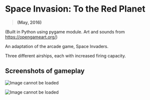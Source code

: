 # Space Invasion: To the Red Planet
> **(May, 2016)**

(Built in Python using pygame module. Art and sounds from https://opengameart.org/)

An adaptation of the arcade game, Space Invaders.

Three different airships, each with increased firing capacity.

## Screenshots of gameplay

![Image cannot be loaded](https://i.imgur.com/8QyF44I.png)

![Image cannot be loaded](https://i.imgur.com/RVlCCXP.png)
